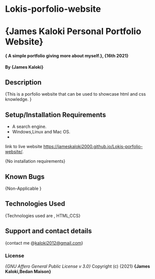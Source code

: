 # Lokis-porfolio-website
# {James Kaloki Personal Portfolio Website}
#### { A simple portfolio giving more about myself.}, {16th 2021}
#### By **{James Kaloki}**
## Description
{This is a porfolio website that can be used to showcase html and css knowledge. }
## Setup/Installation Requirements
* A search engine.
* Windows,Linux and Mac OS.
*
link to live website https://jameskaloki2000.github.io/Lokis-porfolio-website/.

{No installation requirements}
## Known Bugs
{Non-Applicable  }
## Technologies Used
{Technologies used are , HTML,CCS}
## Support and contact details
{contact me @kaloki2012@gmail.com}
### License
*{GNU Affero General Public License v 3.0}*
Copyright (c) {2021} **{James Kaloki,Bedan Maison}**
